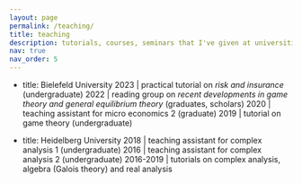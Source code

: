 ```yaml
---
layout: page
permalink: /teaching/
title: teaching
description: tutorials, courses, seminars that I've given at universities
nav: true
nav_order: 5
---
```


- title: Bielefeld University
    2023       |   practical tutorial on *risk and insurance* (undergraduate)
    2022       |   reading group on *recent developments in game theory and general equilibrium theory* (graduates, scholars)
    2020       |   teaching assistant for micro economics 2 (graduate)
    2019       |   tutorial on game theory (undergraduate)
     
- title: Heidelberg University
    2018       |    teaching assistant for complex analysis 1 (undergraduate)
    2016       |    teaching assistant for complex analysis 2 (undergraduate)
    2016-2019  |    tutorials on complex analysis, algebra (Galois theory) and real analysis
